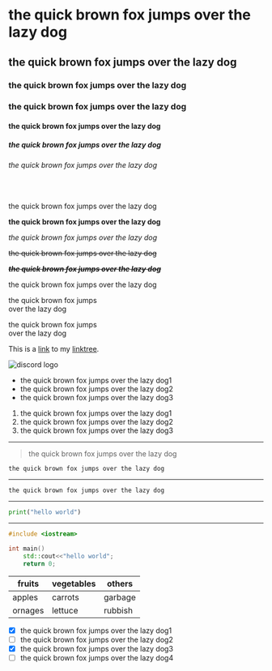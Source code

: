 <!-- this is how to write a comment -->

<!-- headings -->

<!-- there are 6 heading sizes -->

<!-- 1 hashtag being the biggest and 6 being the smallest -->

# the quick brown fox jumps over the lazy dog
## the quick brown fox jumps over the lazy dog
### the quick brown fox jumps over the lazy dog
### the quick brown fox jumps over the lazy dog
#### the quick brown fox jumps over the lazy dog <!-- seems the most similar to regular paragraph text -->
##### the quick brown fox jumps over the lazy dog
###### the quick brown fox jumps over the lazy dog

<br>

<!-- regular paragraph text -->

the quick brown fox jumps over the lazy dog

<!-- bold: use 2 asterisks -->

**the quick brown fox jumps over the lazy dog**

<!-- italics: use 1 asterisk -->

*the quick brown fox jumps over the lazy dog*

<!-- note: bold and italics also work with underlines instead of asterisks -->

<!-- strike through: use 2 tildas -->

~~the quick brown fox jumps over the lazy dog~~

<!-- put them all together -->

***~~the quick brown fox jumps over the lazy dog~~***

<!-- the asterisks and tildas can go in any order, but they have to begin and end in the same order -->

<!-- in markdown, it doesn't check for line skips when you hit enter -->

the quick brown fox jumps 
over the lazy dog

<!-- so in order to fix that, either put a <br> tag to break the link or put 2 spaces and hit enter -->

the quick brown fox jumps<br>over the lazy dog

the quick brown fox jumps  
over the lazy dog

<!-- links: [clickable link](actual link) -->
<!-- links with hover text: [clickable link](actual link "hover text") -->

This is a [link](https://linktr.ee/Kawasaki_314) to my [linktree](https://linktr.ee/Kawasaki_314 "literally everything about me").

<!-- embed images: exclamation mark [image name](image link) -->

![discord logo](https://cdn.discordapp.com/attachments/1030638067872186439/1078494696868946070/discord1.png)

<!-- unordered list: use an asterisk as a bullet point -->

* the quick brown fox jumps over the lazy dog1
* the quick brown fox jumps over the lazy dog2
* the quick brown fox jumps over the lazy dog3

<!-- ordered list: use a number as an bullet point -->

1. the quick brown fox jumps over the lazy dog1
2. the quick brown fox jumps over the lazy dog2
3. the quick brown fox jumps over the lazy dog3

<!-- line seperator: 3 hyphens -->

---

<!-- quote: greater than sign before text -->

> the quick brown fox jumps over the lazy dog

<!-- code blocks: one back tick on each side (not for code -->

`the quick brown fox jumps over the lazy dog`

<!-- multi line code block: 3 back ticks at the beginning and end of text (made for code) -->

---

```
the quick brown fox jumps over the lazy dog
```

---

```python
print("hello world")
```

---

```cpp
#include <iostream>

int main()
    std::cout<<"hello world";
    return 0;
```

<!-- github stuff -->

<!-- chart: use 3 hyphens for rows and the pipe symbol for colums -->

fruits | vegetables | others|
----- |  -------      |   ----- |
apples | carrots | garbage
ornages | lettuce | rubbish

<!-- task list: asterisk [x (if done)] task name -->

* [x] the quick brown fox jumps over the lazy dog1
* [ ] the quick brown fox jumps over the lazy dog2
* [x] the quick brown fox jumps over the lazy dog3
* [ ] the quick brown fox jumps over the lazy dog4
